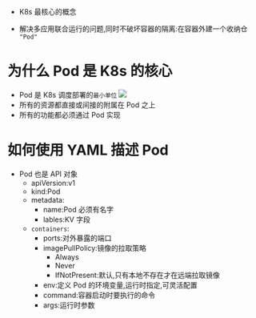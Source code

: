 - K8s 最核心的概念

- 解决多应用联合运行的问题,同时不破坏容器的隔离:在容器外建一个收纳仓 `"Pod"`

# 为什么 Pod 是 K8s 的核心
- Pod 是 K8s 调度部署的`最小单位`
![](https://static001.geekbang.org/resource/image/b5/cf/b5a7003788cb6f2b1c5c4f6873a8b5cf.jpg?wh=1920x1298)
- 所有的资源都直接或间接的附属在 Pod 之上
- 所有的功能都必须通过 Pod 实现

# 如何使用 YAML 描述 Pod
- Pod 也是 API 对象
  - apiVersion:v1
  - kind:Pod
  - metadata:
    - name:Pod 必须有名字
    - lables:KV 字段
  - `containers`:
    - ports:对外暴露的端口
    - imagePullPolicy:镜像的拉取策略
      - Always
      - Never
      - IfNotPresent:默认,只有本地不存在才在远端拉取镜像
    - env:定义 Pod 的环境变量,运行时指定,可灵活配置
    - command:容器启动时要执行的命令
    - args:运行时参数